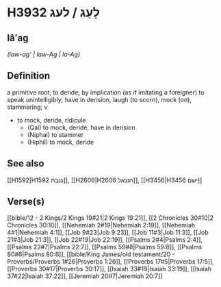 # H3932 לָעַג / לעג

## lâʻag

_(law-ag' | law-Aɡ | la-Aɡ)_

## Definition

a primitive root; to deride; by implication (as if imitating a foreigner) to speak unintelligibly; have in derision, laugh (to scorn), mock (on), stammering; v

- to mock, deride, ridicule
  - (Qal) to mock, deride, have in derision
  - (Niphal) to stammer
  - (Hiphil) to mock, deride

## See also

[[H1592|H1592 גנבת]], [[H2606|H2606 חננאל]], [[H3456|H3456 ישם]]

## Verse(s)

[[bible/12 - 2 Kings/2 Kings 19#21|2 Kings 19:21]], [[2 Chronicles 30#10|2 Chronicles 30:10]], [[Nehemiah 2#19|Nehemiah 2:19]], [[Nehemiah 4#1|Nehemiah 4:1]], [[Job 9#23|Job 9:23]], [[Job 11#3|Job 11:3]], [[Job 21#3|Job 21:3]], [[Job 22#19|Job 22:19]], [[Psalms 2#4|Psalms 2:4]], [[Psalms 22#7|Psalms 22:7]], [[Psalms 59#8|Psalms 59:8]], [[Psalms 80#6|Psalms 80:6]], [[bible/King James/old testament/20 - Proverbs/Proverbs 1#26|Proverbs 1:26]], [[Proverbs 17#5|Proverbs 17:5]], [[Proverbs 30#17|Proverbs 30:17]], [[Isaiah 33#19|Isaiah 33:19]], [[Isaiah 37#22|Isaiah 37:22]], [[Jeremiah 20#7|Jeremiah 20:7]]